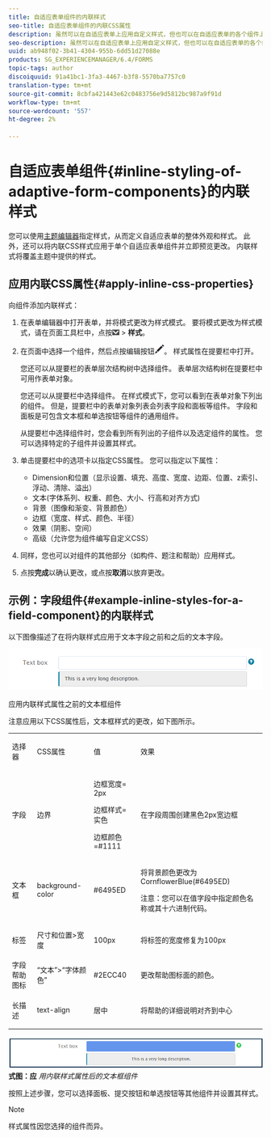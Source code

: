 ```yaml
---
title: 自适应表单组件的内联样式
seo-title: 自适应表单组件的内联CSS属性
description: 虽然可以在自适应表单上应用自定义样式，但也可以在自适应表单的各个组件上应用内联CSS属性。
seo-description: 虽然可以在自适应表单上应用自定义样式，但也可以在自适应表单的各个组件上应用内联CSS属性。
uuid: ab948f02-3b41-4304-955b-6dd51d27088e
products: SG_EXPERIENCEMANAGER/6.4/FORMS
topic-tags: author
discoiquuid: 91a41bc1-3fa3-4467-b3f8-5570ba7757c0
translation-type: tm+mt
source-git-commit: 8cbfa421443e62c0483756e9d5812bc987a9f91d
workflow-type: tm+mt
source-wordcount: '557'
ht-degree: 2%

---
```



# 自适应表单组件{#inline-styling-of-adaptive-form-components}的内联样式

您可以使用[主题编辑器](/help/forms/using/themes.md)指定样式，从而定义自适应表单的整体外观和样式。 此外，还可以将内联CSS样式应用于单个自适应表单组件并立即预览更改。 内联样式将覆盖主题中提供的样式。

## 应用内联CSS属性{#apply-inline-css-properties}

向组件添加内联样式：

1. 在表单编辑器中打开表单，并将模式更改为样式模式。 要将模式更改为样式模式，请在页面工具栏中，点按![画布下拉框](assets/canvas-drop-down.png) > **样式**。
1. 在页面中选择一个组件，然后点按编辑按钮![edit-button](assets/edit-button.png)。 样式属性在提要栏中打开。

   您还可以从提要栏的表单层次结构树中选择组件。 表单层次结构树在提要栏中可用作表单对象。

   您还可以从提要栏中选择组件。 在样式模式下，您可以看到在表单对象下列出的组件。 但是，提要栏中的表单对象列表会列表字段和面板等组件。 字段和面板是可包含文本框和单选按钮等组件的通用组件。

   从提要栏中选择组件时，您会看到所有列出的子组件以及选定组件的属性。 您可以选择特定的子组件并设置其样式。

1. 单击提要栏中的选项卡以指定CSS属性。 您可以指定以下属性：

   * Dimension和位置（显示设置、填充、高度、宽度、边距、位置、z索引、浮动、清除、溢出）
   * 文本(字体系列、权重、颜色、大小、行高和对齐方式)
   * 背景（图像和渐变、背景颜色）
   * 边框（宽度、样式、颜色、半径）
   * 效果（阴影、空间）
   * 高级（允许您为组件编写自定义CSS）

1. 同样，您也可以对组件的其他部分（如构件、题注和帮助）应用样式。
1. 点按&#x200B;**完成**&#x200B;以确认更改，或点按&#x200B;**取消**&#x200B;以放弃更改。

## 示例：字段组件{#example-inline-styles-for-a-field-component}的内联样式

以下图像描述了在将内联样式应用于文本字段之前和之后的文本字段。

![应用内联样式之前的文本框组件](assets/no-style.png)

应用内联样式属性之前的文本框组件

注意应用以下CSS属性后，文本框样式的更改，如下图所示。

<table> 
 <tbody> 
  <tr> 
   <td><p>选择器</p> </td> 
   <td><p>CSS属性</p> </td> 
   <td><p>值</p> </td> 
   <td><p>效果</p> </td> 
  </tr> 
  <tr> 
   <td><p>字段</p> </td> 
   <td><p>边界</p> </td> 
   <td><p>边框宽度= 2px</p> <p>边框样式=实色</p> <p>边框颜色=#1111</p> </td> 
   <td><p>在字段周围创建黑色2px宽边框</p> </td> 
  </tr> 
  <tr> 
   <td><p>文本框</p> </td> 
   <td><p>background-color</p> </td> 
   <td><p>#6495ED</p> </td> 
   <td><p>将背景颜色更改为CornflowerBlue(#6495ED)</p> <p>注意：您可以在值字段中指定颜色名称或其十六进制代码。</p> </td> 
  </tr> 
  <tr> 
   <td><p>标签</p> </td> 
   <td><p>尺寸和位置&gt;宽度</p> </td> 
   <td><p>100px</p> </td> 
   <td><p>将标签的宽度修复为100px</p> </td> 
  </tr> 
  <tr> 
   <td>字段帮助图标</td> 
   <td>“文本”&gt;“字体颜色”</td> 
   <td>#2ECC40</td> 
   <td>更改帮助图标面的颜色。</td> 
  </tr> 
  <tr> 
   <td><p>长描述</p> </td> 
   <td><p>text-align</p> </td> 
   <td><p>居中</p> </td> 
   <td><p>将帮助的详细说明对齐到中心</p> </td> 
  </tr> 
 </tbody> 
</table>

![应用内联样式后的文本框样](assets/applied-style.png)
**式图：应** *用内联样式属性后的文本框组件*

按照上述步骤，您可以选择面板、提交按钮和单选按钮等其他组件并设置其样式。

>[!NOTE]
>
>样式属性因您选择的组件而异。

